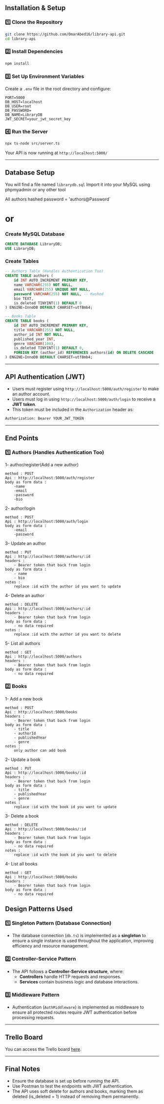 ## Installation & Setup

### **1️⃣ Clone the Repository**

```bash
git clone https://github.com/OmarAbed16/library-api.git
cd library-api
```

### **2️⃣ Install Dependencies**

```bash
npm install
```

### **3️⃣ Set Up Environment Variables**

Create a `.env` file in the root directory and configure:

```
PORT=5000
DB_HOST=localhost
DB_USER=root
DB_PASSWORD=
DB_NAME=LibraryDB
JWT_SECRET=your_jwt_secret_key
```

### **4️⃣ Run the Server**

```bash
npx ts-node src/server.ts
```

Your API is now running at `http://localhost:5000/`

---

## Database Setup

You will find a file named `librarydb.sql`
Import it into your MySQL using phpmyadmin or any other tool

All authors hashed password = 'authors@Password`

# or

### **Create MySQL Database**

```sql
CREATE DATABASE LibraryDB;
USE LibraryDB;
```

### **Create Tables**

```sql
-- Authors Table (Handles Authentication Too)
CREATE TABLE authors (
    id INT AUTO_INCREMENT PRIMARY KEY,
    name VARCHAR(255) NOT NULL,
    email VARCHAR(255) UNIQUE NOT NULL,
    password VARCHAR(255) NOT NULL, -- Hashed
    bio TEXT,
    is_deleted TINYINT(1) DEFAULT 0
) ENGINE=InnoDB DEFAULT CHARSET=utf8mb4;

-- Books Table
CREATE TABLE books (
    id INT AUTO_INCREMENT PRIMARY KEY,
    title VARCHAR(255) NOT NULL,
    author_id INT NOT NULL,
    published_year INT,
    genre VARCHAR(100),
    is_deleted TINYINT(1) DEFAULT 0,
    FOREIGN KEY (author_id) REFERENCES authors(id) ON DELETE CASCADE
) ENGINE=InnoDB DEFAULT CHARSET=utf8mb4;
```

---

## API Authentication (JWT)

- Users must register using `http://localhost:5000/auth/register` to make an author account.
- Users must log in using `http://localhost:5000/auth/login` to receive a **JWT token**.
- This token must be included in the `Authorization` header as:

```bash
Authorization: Bearer YOUR_JWT_TOKEN
```

---

## End Points

### **1️⃣ Authors (Handles Authentication Too)**

1- author/register(Add a new author)

    method : POST
    Api : http://localhost:5000/auth/register
    body as form data :
        -name
        -email
        -password
        -bio

2- author/login

    method : POST
    Api : http://localhost:5000/auth/login
    body as form data :
        -email
        -password

3- Update an author

    method : PUT
    Api : http://localhost:5000/authors/:id
    headers :
        - Bearer token that back from login
    body as form data :
        - name
        - bio
    notes :
        replace :id with the author id you want to update

4- Delete an author

    method : DELETE
    Api : http://localhost:5000/authors/:id
    headers :
        - Bearer token that back from login
    body as form data :
        - no data required
    notes :
        replace :id with the author id you want to delete

5- List all authors

    method : GET
    Api : http://localhost:5000/authors
    headers :
        - Bearer token that back from login
    body as form data :
        - no data required

### **2️⃣ Books**

1- Add a new book

    method : POST
    Api : http://localhost:5000/books
    headers :
        - Bearer token that back from login
    body as form data :
        - title
        - authorId
        - publishedYear
        - genre
    notes :
        only author can add book

2- Update a book

    method : PUT
    Api : http://localhost:5000/books/:id
    headers :
        - Bearer token that back from login
    body as form data :
        - title
        - publishedYear
        - genre
    notes :
        replace :id with the book id you want to update

3- Delete a book

    method : DELETE
    Api : http://localhost:5000/books/:id
    headers :
        - Bearer token that back from login
    body as form data :
        - no data required
    notes :
        replace :id with the book id you want to delete

4- List all books

    method : GET
    Api : http://localhost:5000/books
    headers :
        - Bearer token that back from login
    body as form data :
        - no data required

## Design Patterns Used

### **1️⃣ Singleton Pattern (Database Connection)**

- The database connection (`db.ts`) is implemented as a **singleton** to ensure a single instance is used throughout the application, improving efficiency and resource management.

### **2️⃣ Controller-Service Pattern**

- The API follows a **Controller-Service structure**, where:
  - **Controllers** handle HTTP requests and responses.
  - **Services** contain business logic and database interactions.

### **3️⃣ Middleware Pattern**

- Authentication (`AuthMiddleware`) is implemented as middleware to ensure all protected routes require JWT authentication before processing requests.

---

## Trello Board

You can access the Trello board [here](https://trello.com/invite/b/67c080282fbc0169cd4cca0b/ATTIf7f1fbe5ba0bbe98e666ff2c1bcbffd74F8566B5/opensooq-task).

---

## Final Notes

- Ensure the database is set up before running the API.
- Use Postman to test the endpoints with JWT authentication.
- The API uses soft delete for authors and books, marking them as deleted (is_deleted = 1) instead of removing them permanently.

